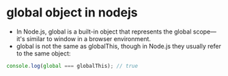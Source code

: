 # global object in nodejs

 - In Node.js, global is a built-in object that represents the global scope— it's similar to window in a browser environment.
 - global is not the same as globalThis, though in Node.js they usually refer to the same object:
 
 ```javascript
 console.log(global === globalThis); // true
 ```


 